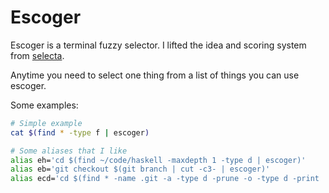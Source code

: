 # Escoger

Escoger is a terminal fuzzy selector. I lifted the idea and scoring
system from [selecta](https://github.com/garybernhardt/selecta).

Anytime you need to select one thing from a list of things you can use
escoger.

Some examples:

```bash
# Simple example
cat $(find * -type f | escoger)

# Some aliases that I like
alias eh='cd $(find ~/code/haskell -maxdepth 1 -type d | escoger)'
alias eb='git checkout $(git branch | cut -c3- | escoger)'
alias ecd='cd $(find * -name .git -a -type d -prune -o -type d -print | escoger)'
```